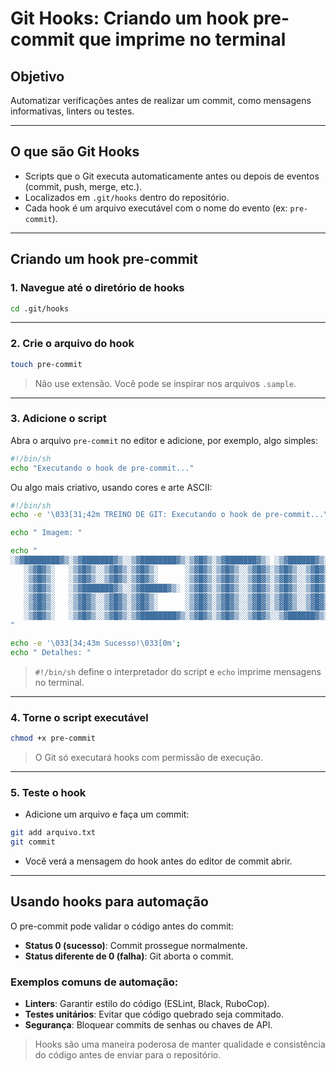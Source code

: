 # Git Hooks: Criando um hook pre-commit que imprime no terminal

## Objetivo
Automatizar verificações antes de realizar um commit, como mensagens informativas, linters ou testes.

---

## O que são Git Hooks
- Scripts que o Git executa automaticamente antes ou depois de eventos (commit, push, merge, etc.).
- Localizados em `.git/hooks` dentro do repositório.
- Cada hook é um arquivo executável com o nome do evento (ex: `pre-commit`).

---

## Criando um hook pre-commit

### 1. Navegue até o diretório de hooks
```sh
cd .git/hooks
````

---

### 2. Crie o arquivo do hook

```sh
touch pre-commit
```

> Não use extensão. Você pode se inspirar nos arquivos `.sample`.

---

### 3. Adicione o script

Abra o arquivo `pre-commit` no editor e adicione, por exemplo, algo simples:

```sh
#!/bin/sh
echo "Executando o hook de pre-commit..."
```

Ou algo mais criativo, usando cores e arte ASCII:

```sh
#!/bin/sh
echo -e '\033[31;42m TREINO DE GIT: Executando o hook de pre-commit...\033[0m'

echo " Imagem: "

echo "
░▒▓████████▓▒░▒▓███████▓▒░░▒▓████████▓▒░▒▓█▓▒░▒▓███████▓▒░ ░▒▓██████▓▒░     ░▒▓███████▓▒░░▒▓████████▓▒░       ░▒▓██████▓▒░░▒▓█▓▒░▒▓████████▓▒░ 
   ░▒▓█▓▒░   ░▒▓█▓▒░░▒▓█▓▒░▒▓█▓▒░      ░▒▓█▓▒░▒▓█▓▒░░▒▓█▓▒░▒▓█▓▒░░▒▓█▓▒░    ░▒▓█▓▒░░▒▓█▓▒░▒▓█▓▒░             ░▒▓█▓▒░░▒▓█▓▒░▒▓█▓▒░  ░▒▓█▓▒░     
   ░▒▓█▓▒░   ░▒▓█▓▒░░▒▓█▓▒░▒▓█▓▒░      ░▒▓█▓▒░▒▓█▓▒░░▒▓█▓▒░▒▓█▓▒░░▒▓█▓▒░    ░▒▓█▓▒░░▒▓█▓▒░▒▓█▓▒░             ░▒▓█▓▒░      ░▒▓█▓▒░  ░▒▓█▓▒░     
   ░▒▓█▓▒░   ░▒▓███████▓▒░░▒▓██████▓▒░ ░▒▓█▓▒░▒▓█▓▒░░▒▓█▓▒░▒▓█▓▒░░▒▓█▓▒░    ░▒▓█▓▒░░▒▓█▓▒░▒▓██████▓▒░        ░▒▓█▓▒▒▓███▓▒░▒▓█▓▒░  ░▒▓█▓▒░     
   ░▒▓█▓▒░   ░▒▓█▓▒░░▒▓█▓▒░▒▓█▓▒░      ░▒▓█▓▒░▒▓█▓▒░░▒▓█▓▒░▒▓█▓▒░░▒▓█▓▒░    ░▒▓█▓▒░░▒▓█▓▒░▒▓█▓▒░             ░▒▓█▓▒░░▒▓█▓▒░▒▓█▓▒░  ░▒▓█▓▒░     
   ░▒▓█▓▒░   ░▒▓█▓▒░░▒▓█▓▒░▒▓█▓▒░      ░▒▓█▓▒░▒▓█▓▒░░▒▓█▓▒░▒▓█▓▒░░▒▓█▓▒░    ░▒▓█▓▒░░▒▓█▓▒░▒▓█▓▒░             ░▒▓█▓▒░░▒▓█▓▒░▒▓█▓▒░  ░▒▓█▓▒░     
   ░▒▓█▓▒░   ░▒▓█▓▒░░▒▓█▓▒░▒▓████████▓▒░▒▓█▓▒░▒▓█▓▒░░▒▓█▓▒░░▒▓██████▓▒░     ░▒▓███████▓▒░░▒▓████████▓▒░       ░▒▓██████▓▒░░▒▓█▓▒░  ░▒▓█▓▒░     
"

echo -e '\033[34;43m Sucesso!\033[0m';
echo " Detalhes: "
```

> `#!/bin/sh` define o interpretador do script e `echo` imprime mensagens no terminal.

---

### 4. Torne o script executável

```sh
chmod +x pre-commit
```

> O Git só executará hooks com permissão de execução.

---

### 5. Teste o hook

* Adicione um arquivo e faça um commit:

```sh
git add arquivo.txt
git commit
```

* Você verá a mensagem do hook antes do editor de commit abrir.

---

## Usando hooks para automação

O pre-commit pode validar o código antes do commit:

* **Status 0 (sucesso)**: Commit prossegue normalmente.
* **Status diferente de 0 (falha)**: Git aborta o commit.

### Exemplos comuns de automação:

* **Linters**: Garantir estilo do código (ESLint, Black, RuboCop).
* **Testes unitários**: Evitar que código quebrado seja commitado.
* **Segurança**: Bloquear commits de senhas ou chaves de API.

> Hooks são uma maneira poderosa de manter qualidade e consistência do código antes de enviar para o repositório.

